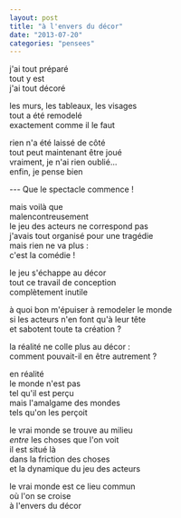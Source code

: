 ```yaml
---
layout: post
title: "à l'envers du décor"
date: "2013-07-20"
categories: "pensees"
---
```


j'ai tout préparé  
tout y est  
j'ai tout décoré  

les murs, les tableaux, les visages  
tout a été remodelé  
exactement comme il le faut  

rien n'a été laissé de côté  
tout peut maintenant être joué  
vraiment, je n'ai rien oublié...  
enfin, je pense bien  

--- Que le spectacle commence !  

mais voilà que  
malencontreusement  
le jeu des acteurs ne correspond pas  
j'avais tout organisé pour une tragédie  
mais rien ne va plus :  
c'est la comédie !  

le jeu s'échappe au décor  
tout ce travail de conception  
complètement inutile  

à quoi bon m'épuiser à remodeler le monde  
si les acteurs n'en font qu'à leur tête  
et sabotent toute ta création ?  

la réalité ne colle plus au décor :  
comment pouvait-il en être autrement ?  

en réalité  
le monde n'est pas  
tel qu'il est perçu  
mais l'amalgame des mondes  
tels qu'on les perçoit  

le vrai monde se trouve au milieu  
*entre* les choses que l'on voit  
il est situé là  
dans la friction des choses  
et la dynamique du jeu des acteurs  

le vrai monde est ce lieu commun  
où l'on se croise  
à l'envers du décor  
